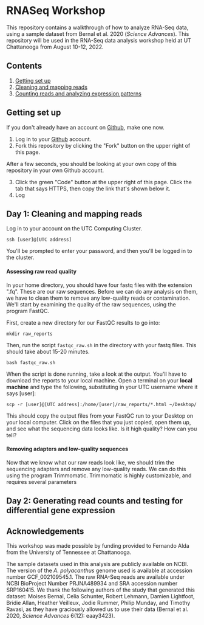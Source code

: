 # RNASeq Workshop
This repository contains a walkthrough of how to analyze RNA-Seq data, using a sample dataset from Bernal et al. 2020 (*Science Advances*). This repository will be used in the RNA-Seq data analysis workshop held at UT Chattanooga from August 10-12, 2022.

## Contents
1. [Getting set up](https://github.com/kmeaton/RNASeq_Workshop#getting-set-up)
2. [Cleaning and mapping reads](https://github.com/kmeaton/RNASeq_Workshop#day-1-cleaning-and-mapping-reads)
3. [Counting reads and analyzing expression patterns](https://github.com/kmeaton/RNASeq_Workshop#day-2-generating-read-counts-and-testing-for-differential-gene-expression)

## Getting set up

If you don't already have an account on [Github](https://github.com), make one now.

1. Log in to your [Github](https://github.com) account.
2. Fork this repository by clicking the "Fork" button on the upper right of this page. 

After a few seconds, you should be looking at your own copy of this repository in your own Github account. 

3. Click the green "Code" button at the upper right of this page. Click the tab that says HTTPS, then copy the link that's shown below it. 
4. Log 

## Day 1: Cleaning and mapping reads

Log in to your account on the UTC Computing Cluster. 

```shell
ssh [user]@[UTC address]
```

You'll be prompted to enter your password, and then you'll be logged in to the cluster. 

#### Assessing raw read quality

In your home directory, you should have four fastq files with the extension ".fq". These are our raw sequences. Before we can do any analysis on them, we have to clean them to remove any low-quality reads or contamination. We'll start by examining the quality of the raw sequences, using the program FastQC. 

First, create a new directory for our FastQC results to go into:
```shell
mkdir raw_reports
```

Then, run the script ```fastqc_raw.sh``` in the directory with your fastq files. This should take about 15-20 minutes. 
```shell
bash fastqc_raw.sh
```

When the script is done running, take a look at the output. You'll have to download the reports to your local machine. Open a terminal on your __local machine__ and type the following, substituting in your UTC username where it says [user]:
```shell
scp -r [user]@[UTC address]:/home/[user]/raw_reports/*.html ~/Desktop/
```

This should copy the output files from your FastQC run to your Desktop on your local computer. Click on the files that you just copied, open them up, and see what the sequencing data looks like. Is it high quality? How can you tell? 

#### Removing adapters and low-quality sequences

Now that we know what our raw reads look like, we should trim the sequencing adapters and remove any low-quality reads. We can do this using the program Trimmomatic. Trimmomatic is highly customizable, and requires several parameters 

## Day 2: Generating read counts and testing for differential gene expression


## Acknowledgements
This workshop was made possible by funding provided to Fernando Alda from the University of Tennessee at Chattanooga. 

The sample datasets used in this analysis are publicly available on NCBI. The version of the *A. polyacanthus* genome used is available at accession number GCF_002109545.1. The raw RNA-Seq reads are available under NCBI BioProject Number PRJNA489934 and SRA accession number SRP160415. We thank the following authors of the study that generated this dataset: Moises Bernal, Celia Schunter, Robert Lehmann, Damien Lightfoot, Bridie Allan, Heather Veilleux, Jodie Rummer, Philip Munday, and Timothy Ravasi, as they have graciously allowed us to use their data (Bernal et al. 2020, *Science Advances* 6(12): eaay3423). 

